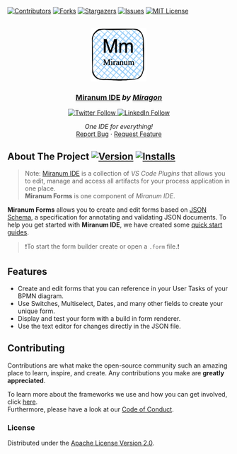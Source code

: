 <div id="top"></div>

<!-- PROJECT SHIELDS -->
[![Contributors][contributors-shield]][contributors-url]
[![Forks][forks-shield]][forks-url]
[![Stargazers][stars-shield]][stars-url]
[![Issues][issues-shield]][issues-url]
[![MIT License][license-shield]][license-url]
<!-- END OF PROJECT SHIELDS -->

<!-- PROJECT LOGO -->
<br />
<div align="center">
    <a href="#">
        <img src="https://raw.githubusercontent.com/Miragon/miranum-ide/main/images/miranum_logo.png" alt="Logo" height="120">
    </a>
    <h3 ><a href="https://miranum.com/">Miranum IDE</a> <i>by <a href="https://miragon.io/">Miragon</a></i></h3>
    <a href="https://twitter.com/miragon_io" target="_blank" rel="noreferrer noopener nofollow">
        <img src="https://img.shields.io/badge/follow-@miragon__io-1DA1F2?logo=twitter&style=social" alt="Twitter Follow">
    </a>
    <a href="https://www.linkedin.com/company/miragon-io" target="_blank" rel="noreferrer noopener nofollow">
        <img src="https://img.shields.io/badge/Follow-miragon-blue?style=social&logo=linkedin&logoColor=blue" alt="LinkedIn Follow">
    </a>
    <p>
        <i>One IDE for everything!</i>
        <br />
        <a href="https://github.com/Miragon/miranum-ide/issues">Report Bug</a>
        ·
        <a href="https://github.com/Miragon/miranum-ide/pulls">Request Feature</a>
    </p>
</div>


## About The Project [![Version][version-shield]][version-url] [![Installs][installs-shield]][installs-url]

> Note: [Miranum IDE](https://marketplace.visualstudio.com/items?itemName=miragon-gmbh.miranum-ide) is a collection of *VS Code Plugins*
> that allows you to edit, manage and access all artifacts for your
> process application in one place.  
> **Miranum Forms** is one component of *Miranum IDE*.

**Miranum Forms** allows you to create and edit forms based on [JSON Schema](https://json-schema.org/),
a specification for annotating and validating JSON documents.
To help you get started with **Miranum IDE**, we have created some [quick start guides](https://www.miranum.io/docs/guides/quick-start/miranum-ide/miranum-ide-quickstart).

> ❗️To start the form builder create or open a `.form` file.❗

## Features

* Create and edit forms that you can reference in your User Tasks of your BPMN diagram.
* Use Switches, Multiselect, Dates, and many other fields to create your unique form.
* Display and test your form with a build in form renderer.
* Use the text editor for changes directly in the JSON file.

## Contributing

Contributions are what make the open-source community such an amazing place to learn, inspire, and create.
Any contributions you make are **greatly appreciated**.

To learn more about the frameworks we use and how you can get involved, click [here](https://github.com/Miragon/miranum-ide/blob/main/README.md).  
Furthermore, please have a look at our [Code of Conduct](https://miranum.com/docs/components/contributing/).

### License

Distributed under the [Apache License Version 2.0](https://github.com/Miragon/miranum-ide/blob/main/LICENSE).


<!-- MARKDOWN LINKS & IMAGES -->
<!-- https://www.markdownguide.org/basic-syntax/#reference-style-links -->
[contributors-shield]: https://img.shields.io/github/contributors/Miragon/miranum-ide.svg?style=for-the-badge
[contributors-url]: https://github.com/Miragon/miranum-ide/graphs/contributors
[forks-shield]: https://img.shields.io/github/forks/Miragon/miranum-ide.svg?style=for-the-badge
[forks-url]: https://github.com/Miragon/miranum-ide/network/members
[stars-shield]: https://img.shields.io/github/stars/Miragon/miranum-ide.svg?style=for-the-badge
[stars-url]: https://github.com/Miragon/miranum-ide/stargazers
[issues-shield]: https://img.shields.io/github/issues/Miragon/miranum-ide.svg?style=for-the-badge
[issues-url]: https://github.com/Miragon/miranum-ide/issues
[license-shield]: https://img.shields.io/github/license/Miragon/miranum-ide.svg?style=for-the-badge
[license-url]: https://github.com/Miragon/miranum-ide/blob/main/LICENSE

[version-shield]: https://img.shields.io/visual-studio-marketplace/v/miragon-gmbh.miranum-vs-code-forms
[version-url]: https://marketplace.visualstudio.com/items?itemName=miragon-gmbh.miranum-vs-code-forms
[installs-shield]: https://img.shields.io/visual-studio-marketplace/i/miragon-gmbh.miranum-vs-code-forms
[installs-url]: https://marketplace.visualstudio.com/items?itemName=miragon-gmbh.miranum-vs-code-forms
